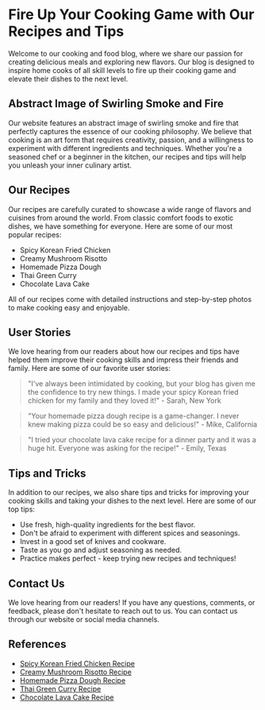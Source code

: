 <!--
Write me content for website with wallpaper which alt text is:

"An abstract image of swirling smoke and fire for a cooking or food blog"

The name/title of the page should not be 1:1 copy of the alt text but rather a real content of the website which is using this wallpaper.

- Use markdown format 
- Start with the heading
- The content should look like a real website 
- Include real sections like references, contact, user stories, etc. use things relevant to the page purpose.
- Feel free to use structure like headings, bullets, numbering, blockquotes, paragraphs, horizontal lines, etc.
- You can use formatting like bold or _italic_
- You can include UTF-8 emojis
- Links should be only #hash anchors (and you can refer to the document itself)
- Do not include images
-->

<!--font:Poppins-->

# Fire Up Your Cooking Game with Our Recipes and Tips

Welcome to our cooking and food blog, where we share our passion for creating delicious meals and exploring new flavors. Our blog is designed to inspire home cooks of all skill levels to fire up their cooking game and elevate their dishes to the next level.

## Abstract Image of Swirling Smoke and Fire

Our website features an abstract image of swirling smoke and fire that perfectly captures the essence of our cooking philosophy. We believe that cooking is an art form that requires creativity, passion, and a willingness to experiment with different ingredients and techniques. Whether you're a seasoned chef or a beginner in the kitchen, our recipes and tips will help you unleash your inner culinary artist.

## Our Recipes

Our recipes are carefully curated to showcase a wide range of flavors and cuisines from around the world. From classic comfort foods to exotic dishes, we have something for everyone. Here are some of our most popular recipes:

- Spicy Korean Fried Chicken
- Creamy Mushroom Risotto
- Homemade Pizza Dough
- Thai Green Curry
- Chocolate Lava Cake

All of our recipes come with detailed instructions and step-by-step photos to make cooking easy and enjoyable.

## User Stories

We love hearing from our readers about how our recipes and tips have helped them improve their cooking skills and impress their friends and family. Here are some of our favorite user stories:

> "I've always been intimidated by cooking, but your blog has given me the confidence to try new things. I made your spicy Korean fried chicken for my family and they loved it!" - Sarah, New York

> "Your homemade pizza dough recipe is a game-changer. I never knew making pizza could be so easy and delicious!" - Mike, California

> "I tried your chocolate lava cake recipe for a dinner party and it was a huge hit. Everyone was asking for the recipe!" - Emily, Texas

## Tips and Tricks

In addition to our recipes, we also share tips and tricks for improving your cooking skills and taking your dishes to the next level. Here are some of our top tips:

- Use fresh, high-quality ingredients for the best flavor.
- Don't be afraid to experiment with different spices and seasonings.
- Invest in a good set of knives and cookware.
- Taste as you go and adjust seasoning as needed.
- Practice makes perfect - keep trying new recipes and techniques!

## Contact Us

We love hearing from our readers! If you have any questions, comments, or feedback, please don't hesitate to reach out to us. You can contact us through our website or social media channels.

## References

- [Spicy Korean Fried Chicken Recipe](#)
- [Creamy Mushroom Risotto Recipe](#)
- [Homemade Pizza Dough Recipe](#)
- [Thai Green Curry Recipe](#)
- [Chocolate Lava Cake Recipe](#)

